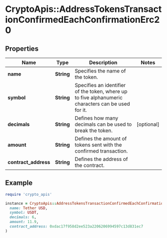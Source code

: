 # CryptoApis::AddressTokensTransactionConfirmedEachConfirmationErc20

## Properties

| Name | Type | Description | Notes |
| ---- | ---- | ----------- | ----- |
| **name** | **String** | Specifies the name of the token. |  |
| **symbol** | **String** | Specifies an identifier of the token, where up to five alphanumeric characters can be used for it. |  |
| **decimals** | **String** | Defines how many decimals can be used to break the token. | [optional] |
| **amount** | **String** | Defines the amount of tokens sent with the confirmed transaction. |  |
| **contract_address** | **String** | Defines the address of the contract. |  |

## Example

```ruby
require 'crypto_apis'

instance = CryptoApis::AddressTokensTransactionConfirmedEachConfirmationErc20.new(
  name: Tether USD,
  symbol: USDT,
  decimals: 6,
  amount: 11.9,
  contract_address: 0xdac17f958d2ee523a2206206994597c13d831ec7
)
```

